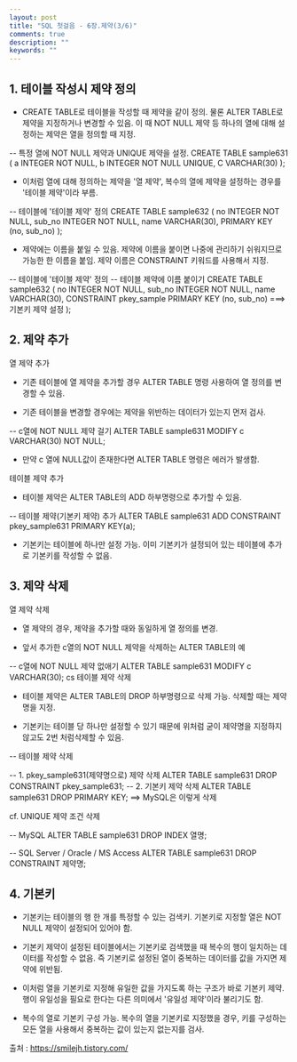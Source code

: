 ```yaml
---
layout: post
title: "SQL 첫걸음 - 6장.제약(3/6)" 
comments: true
description: ""
keywords: ""
---
```


## 1. 테이블 작성시 제약 정의

- CREATE TABLE로 테이블을 작성할 때 제약을 같이 정의. 물론 ALTER TABLE로 제약을 지정하거나 변경할 수 있음. 이 때 NOT NULL 제약 등 하나의 열에 대해 설정하는 제약은 열을 정의할 때 지정. 

-- 특정 열에 NOT NULL 제약과 UNIQUE 제약을 설정. 
CREATE TABLE sample631 (
                a INTEGER NOT NULL,
                b INTEGER NOT NULL UNIQUE,
                C VARCHAR(30)
);

- 이처럼 열에 대해 정의하는 제약을 '열 제약', 복수의 열에 제약을 설정하는 경우를 '테이블 제약'이라 부름.

-- 테이블에 '테이블 제약' 정의
CREATE TABLE sample632 (
                no INTEGER NOT NULL,
                sub_no INTEGER NOT NULL,
                name VARCHAR(30),
                PRIMARY KEY (no, sub_no)
);

- 제약에는 이름을 붙일 수 있음. 제약에 이름을 붙이면 나중에 관리하기 쉬워지므로 가능한 한 이름을 붙임. 제약 이름은 CONSTRAINT 키워드를 사용해서 지정. 

-- 테이블에 '테이블 제약' 정의
-- 테이블 제약에 이름 붙이기
CREATE TABLE sample632 (
                no INTEGER NOT NULL,
                sub_no INTEGER NOT NULL,
                name VARCHAR(30),
                CONSTRAINT pkey_sample PRIMARY KEY (no, sub_no) ===> 기본키 제약 설정
);


## 2. 제약 추가

열 제약 추가 

- 기존 테이블에 열 제약을 추가할 경우 ALTER TABLE 명령 사용하여 열 정의를 변경할 수 있음. 

- 기존 테이블을 변경할 경우에는 제약을 위반하는 데이터가 있는지 먼저 검사. 

-- c열에 NOT NULL 제약 걸기 
ALTER TABLE sample631 MODIFY c VARCHAR(30) NOT NULL; 

- 만약 c 열에 NULL값이 존재한다면 ALTER TABLE 명령은 에러가 발생함.  

테이블 제약 추가

- 테이블 제약은 ALTER TABLE의 ADD 하부명령으로 추가할 수 있음.

-- 테이블 제약(기본키 제약) 추가 
ALTER TABLE sample631 ADD CONSTRAINT pkey_sample631 PRIMARY KEY(a);

- 기본키는 테이블에 하나만 설정 가능. 이미 기본키가 설정되어 있는 테이블에 추가로 기본키를 작성할 수 없음. 


## 3. 제약 삭제

열 제약 삭제 

- 열 제약의 경우, 제약을 추가할 때와 동일하게 열 정의를 변경. 

- 앞서 추가한 c열의 NOT NULL 제약을 삭제하는 ALTER TABLE의 예

-- c열에 NOT NULL 제약 없애기
ALTER TABLE sample631 MODIFY c VARCHAR(30);
cs
테이블 제약 삭제 

- 테이블 제약은 ALTER TABLE의 DROP 하부명령으로 삭제 가능. 삭제할 때는 제약명을 지정. 

- 기본키는 테이블 당 하나만 설정할 수 있기 때문에 위처럼 굳이 제약명을 지정하지 않고도 2번 처럼삭제할 수 있음. 


-- 테이블 제약 삭제 
 
-- 1. pkey_sample631(제약명으로) 제약 삭제 
ALTER TABLE sample631 DROP CONSTRAINT pkey_sample631;
-- 2. 기본키 제약 삭제 
ALTER TABLE sample631 DROP PRIMARY KEY; ==> MySQL은 이렇게 삭제 


cf. UNIQUE 제약 조건 삭제

-- MySQL
ALTER TABLE sample631 
DROP INDEX 열명;
 
-- SQL Server / Oracle / MS Access
ALTER TABLE sample631 
DROP CONSTRAINT 제약명;         


## 4. 기본키

- 기본키는 테이블의 행 한 개를 특정할 수 있는 검색키. 기본키로 지정할 열은 NOT NULL 제약이 설정되어 있어야 함. 

- 기본키 제약이 설정된 테이블에서는 기본키로 검색했을 때 복수의 행이 일치하는 데이터를 작성할 수 없음. 즉 기본키로 설정된 열이 중복하는 데이터를 값을 가지면 제약에 위반됨.  

- 이처럼 열을 기본키로 지정해 유일한 값을 가지도록 하는 구조가 바로 기본키 제약.  행이 유일성을 필요로 한다는 다른 의미에서 '유일성 제약'이라 불리기도 함. 

- 복수의 열로 기본키 구성 가능. 복수의 열을 기본키로 지정했을 경우, 키를 구성하는 모든 열을 사용해서 중복하는 값이 있는지 없는지를 검사. 


출처 : https://smilejh.tistory.com/